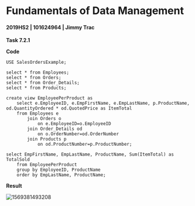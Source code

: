 # Fundamentals of Data Management

#### 2019HS2 |  101624964 | Jimmy Trac 

**Task 7.2.1**



**Code**

```mysql
USE SalesOrdersExample;

select * from Employees;
select * from Orders;
select * from Order_Details;
select * from Products;

create view EmployeePerProduct as
	select e.EmployeeID, e.EmpFirstName, e.EmpLastName, p.ProductName, od.QuantityOrdered * od.QuotedPrice as ItemTotal
    from Employees e 
		join Orders o 
			on e.EmployeeID=o.EmployeeID
		join Order_Details od 
			on o.OrderNumber=od.OrderNumber
		join Products p
			on od.ProductNumber=p.ProductNumber;
    
select EmpFirstName, EmpLastName, ProductName, Sum(ItemTotal) as TotalSold 
	from EmployeePerProduct
    group by EmployeeID, ProductName
    order by EmpLastName, ProductName;

```



**Result**

![1569381493208](F:\repos\fundamentals-of-data-management\pt7.2.1c\7.2.1.assets\1569381493208.png)